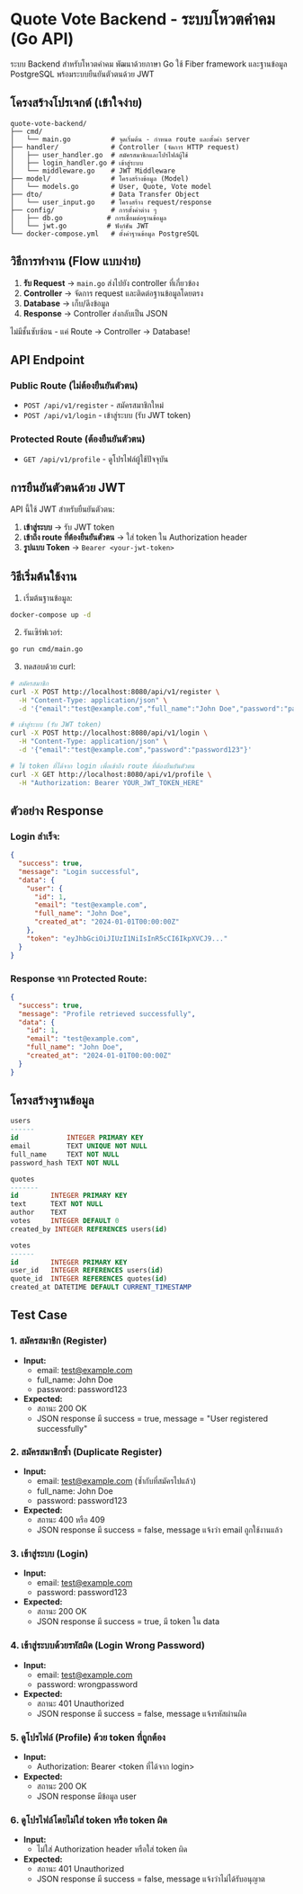 # Quote Vote Backend - ระบบโหวตคำคม (Go API)

ระบบ Backend สำหรับโหวตคำคม พัฒนาด้วยภาษา Go ใช้ Fiber framework และฐานข้อมูล PostgreSQL พร้อมระบบยืนยันตัวตนด้วย JWT

## โครงสร้างโปรเจกต์ (เข้าใจง่าย)

```
quote-vote-backend/
├── cmd/
│   └── main.go          # จุดเริ่มต้น - กำหนด route และตั้งค่า server
├── handler/             # Controller (จัดการ HTTP request)
│   ├── user_handler.go  # สมัครสมาชิกและโปรไฟล์ผู้ใช้
│   ├── login_handler.go # เข้าสู่ระบบ
│   └── middleware.go    # JWT Middleware
├── model/               # โครงสร้างข้อมูล (Model)
│   └── models.go        # User, Quote, Vote model
├── dto/                 # Data Transfer Object
│   └── user_input.go    # โครงสร้าง request/response
├── config/              # การตั้งค่าต่าง ๆ
│   ├── db.go           # การเชื่อมต่อฐานข้อมูล
│   └── jwt.go          # ฟังก์ชัน JWT
└── docker-compose.yml   # ตั้งค่าฐานข้อมูล PostgreSQL
```

## วิธีการทำงาน (Flow แบบง่าย)

1. **รับ Request** → `main.go` ส่งไปยัง controller ที่เกี่ยวข้อง
2. **Controller** → จัดการ request และติดต่อฐานข้อมูลโดยตรง
3. **Database** → เก็บ/ดึงข้อมูล
4. **Response** → Controller ส่งกลับเป็น JSON

ไม่มีชั้นซับซ้อน - แค่ Route → Controller → Database!

## API Endpoint

### Public Route (ไม่ต้องยืนยันตัวตน)
- `POST /api/v1/register` - สมัครสมาชิกใหม่
- `POST /api/v1/login` - เข้าสู่ระบบ (รับ JWT token)

### Protected Route (ต้องยืนยันตัวตน)
- `GET /api/v1/profile` - ดูโปรไฟล์ผู้ใช้ปัจจุบัน

## การยืนยันตัวตนด้วย JWT

API นี้ใช้ JWT สำหรับยืนยันตัวตน:

1. **เข้าสู่ระบบ** → รับ JWT token
2. **เข้าถึง route ที่ต้องยืนยันตัวตน** → ใส่ token ใน Authorization header
3. **รูปแบบ Token** → `Bearer <your-jwt-token>`

## วิธีเริ่มต้นใช้งาน

1. เริ่มต้นฐานข้อมูล:
```bash
docker-compose up -d
```

2. รันเซิร์ฟเวอร์:
```bash
go run cmd/main.go
```

3. ทดสอบด้วย curl:
```bash
# สมัครสมาชิก
curl -X POST http://localhost:8080/api/v1/register \
  -H "Content-Type: application/json" \
  -d '{"email":"test@example.com","full_name":"John Doe","password":"password123"}'

# เข้าสู่ระบบ (รับ JWT token)
curl -X POST http://localhost:8080/api/v1/login \
  -H "Content-Type: application/json" \
  -d '{"email":"test@example.com","password":"password123"}'

# ใช้ token ที่ได้จาก login เพื่อเข้าถึง route ที่ต้องยืนยันตัวตน
curl -X GET http://localhost:8080/api/v1/profile \
  -H "Authorization: Bearer YOUR_JWT_TOKEN_HERE"
```

## ตัวอย่าง Response

### Login สำเร็จ:
```json
{
  "success": true,
  "message": "Login successful",
  "data": {
    "user": {
      "id": 1,
      "email": "test@example.com",
      "full_name": "John Doe",
      "created_at": "2024-01-01T00:00:00Z"
    },
    "token": "eyJhbGciOiJIUzI1NiIsInR5cCI6IkpXVCJ9..."
  }
}
```

### Response จาก Protected Route:
```json
{
  "success": true,
  "message": "Profile retrieved successfully",
  "data": {
    "id": 1,
    "email": "test@example.com",
    "full_name": "John Doe",
    "created_at": "2024-01-01T00:00:00Z"
  }
}
```

## โครงสร้างฐานข้อมูล

```sql
users
------
id            INTEGER PRIMARY KEY
email         TEXT UNIQUE NOT NULL
full_name     TEXT NOT NULL
password_hash TEXT NOT NULL

quotes
-------
id        INTEGER PRIMARY KEY
text      TEXT NOT NULL
author    TEXT
votes     INTEGER DEFAULT 0
created_by INTEGER REFERENCES users(id)

votes
------
id        INTEGER PRIMARY KEY
user_id   INTEGER REFERENCES users(id)
quote_id  INTEGER REFERENCES quotes(id)
created_at DATETIME DEFAULT CURRENT_TIMESTAMP
```

## Test Case

### 1. สมัครสมาชิก (Register)
- **Input:**
  - email: test@example.com
  - full_name: John Doe
  - password: password123
- **Expected:**
  - สถานะ 200 OK
  - JSON response มี success = true, message = "User registered successfully"

### 2. สมัครสมาชิกซ้ำ (Duplicate Register)
- **Input:**
  - email: test@example.com (ซ้ำกับที่สมัครไปแล้ว)
  - full_name: John Doe
  - password: password123
- **Expected:**
  - สถานะ 400 หรือ 409
  - JSON response มี success = false, message แจ้งว่า email ถูกใช้งานแล้ว

### 3. เข้าสู่ระบบ (Login)
- **Input:**
  - email: test@example.com
  - password: password123
- **Expected:**
  - สถานะ 200 OK
  - JSON response มี success = true, มี token ใน data

### 4. เข้าสู่ระบบด้วยรหัสผิด (Login Wrong Password)
- **Input:**
  - email: test@example.com
  - password: wrongpassword
- **Expected:**
  - สถานะ 401 Unauthorized
  - JSON response มี success = false, message แจ้งรหัสผ่านผิด

### 5. ดูโปรไฟล์ (Profile) ด้วย token ที่ถูกต้อง
- **Input:**
  - Authorization: Bearer <token ที่ได้จาก login>
- **Expected:**
  - สถานะ 200 OK
  - JSON response มีข้อมูล user

### 6. ดูโปรไฟล์โดยไม่ใส่ token หรือ token ผิด
- **Input:**
  - ไม่ใส่ Authorization header หรือใส่ token ผิด
- **Expected:**
  - สถานะ 401 Unauthorized
  - JSON response มี success = false, message แจ้งว่าไม่ได้รับอนุญาต
